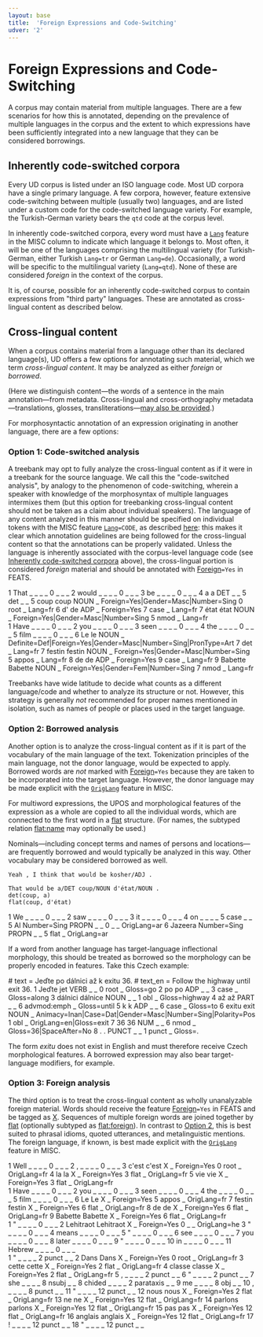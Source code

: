 ```yaml
---
layout: base
title:  'Foreign Expressions and Code-Switching'
udver: '2'
---
```


# Foreign Expressions and Code-Switching

A corpus may contain material from multiple languages. There are a few scenarios for how this is annotated,
depending on the prevalence of multiple languages in the corpus and the extent to which expressions have been
sufficiently integrated into a new language that they can be considered borrowings.

## Inherently code-switched corpora

Every UD corpus is listed under an ISO language code. Most UD corpora have a single primary language.
A few corpora, however, feature extensive code-switching between multiple (usually two) languages,
and are listed under a custom code for the code-switched language variety. For example, the Turkish-German
variety bears the `qtd` code at the corpus level.

In inherently code-switched corpora, every word must have a [`Lang`](https://universaldependencies.org/misc.html#lang) feature in the MISC column to indicate
which language it belongs to. Most often, it will be one of the languages comprising the multilingual variety
(for Turkish-German, either Turkish `Lang=tr` or German `Lang=de`). Occasionally, a word will be specific to the
multilingual variety (`Lang=qtd`). None of these are considered _foreign_ in the context of the corpus.

It is, of course, possible for an inherently code-switched corpus to contain expressions from "third party" languages.
These are annotated as cross-lingual content as described below.

## Cross-lingual content

When a corpus contains material from a language other than its declared language(s),
UD offers a few options for annotating such material, which we term _cross-lingual content_.
It may be analyzed as either _foreign_ or _borrowed_.

(Here we distinguish content—the words of a sentence in the main annotation—from metadata.
Cross-lingual and cross-orthography metadata—translations, glosses, transliterations—[may also be provided](https://universaldependencies.org/format.html#other-miscellaneous-attributes).)

For morphosyntactic annotation of an expression originating in another language, there are a few options:

### Option 1: Code-switched analysis

A treebank may opt to fully analyze the cross-lingual content as if it were in a treebank for the source language.
We call this the "code-switched analysis", by analogy to the phenomenon of code-switching, wherein a speaker with
knowledge of the morphosyntax of multiple languages intermixes them (but this option for treebanking cross-lingual
content should not be taken as a claim about individual speakers).
The language of any content analyzed in this manner should be specified on individual tokens
with the MISC feature [`Lang`](https://universaldependencies.org/misc.html#lang)`=CODE`, as described [here](https://universaldependencies.org/format.html#other-miscellaneous-attributes): this makes it clear which annotation guidelines
are being followed for the cross-lingual content so that the annotations can be properly validated.
Unless the language is inherently associated with the corpus-level language code
(see [Inherently code-switched corpora](#inherently-code-switched-corpora) above), the cross-lingual portion is considered _foreign_ material
and should be annotated with [Foreign]()`=Yes` in FEATS.

<div class="conllu-parse">
1 That   _ _ _ _ 0 _ _ _
2 would  _ _ _ _ 0 _ _ _
3 be     _ _ _ _ 0 _ _ _
4 a      a    DET  _ _ 5 det   _ _
5 coup   coup NOUN _ Foreign=Yes|Gender=Masc|Number=Sing 0 root  _ Lang=fr
6 d'     de   ADP  _ Foreign=Yes                         7 case  _ Lang=fr
7 état   état NOUN _ Foreign=Yes|Gender=Masc|Number=Sing 5 nmod  _ Lang=fr
</div>

<div class="conllu-parse">
1 Have    _ _ _ _ 0 _ _ _
2 you     _ _ _ _ 0 _ _ _
3 seen    _ _ _ _ 0 _ _ _
4 the     _ _ _ _ 0 _ _ _
5 film    _ _ _ _ 0 _ _ _
6 Le      le      NOUN _ Definite=Def|Foreign=Yes|Gender=Masc|Number=Sing|PronType=Art 7 det   _ Lang=fr
7 festin  festin  NOUN _ Foreign=Yes|Gender=Masc|Number=Sing                           5 appos _ Lang=fr
8 de      de      ADP  _ Foreign=Yes                                                   9 case  _ Lang=fr
9 Babette Babette NOUN _ Foreign=Yes|Gender=Fem|Number=Sing                            7 nmod  _ Lang=fr
</div>

Treebanks have wide latitude to decide what counts as a different language/code and whether to analyze its
structure or not. However, this strategy is generally _not_ recommended for proper names mentioned in isolation,
such as names of people or places used in the target language.

### Option 2: Borrowed analysis

Another option is to analyze the cross-lingual content as if it is part of the vocabulary
of the main language of the text. Tokenization principles of the main language,
not the donor language, would be expected to apply. Borrowed words are _not_ marked
with [Foreign]()`=Yes` because they are taken to be incorporated into the target language.
However, the donor language may be made explicit with the [`OrigLang`](https://universaldependencies.org/misc.html#origlang) feature in MISC.

For multiword expressions, the UPOS and morphological features of the expression as a whole
are copied to all the individual words, which are connected to the first word in a [flat]() structure.
(For names, the subtyped relation [flat:name]() may optionally be used.)

Nominals—including concept terms and names of persons and locations—are frequently borrowed
and would typically be analyzed in this way. Other vocabulary may be considered borrowed as well.

~~~ sdparse
Yeah , I think that would be kosher/ADJ .
~~~

~~~ sdparse
That would be a/DET coup/NOUN d'état/NOUN .
det(coup, a)
flat(coup, d'état)
~~~

<div class="conllu-parse">
1 We      _ _ _ _ 0 _ _ _
2 saw     _ _ _ _ 0 _ _ _
3 it      _ _ _ _ 0 _ _ _
4 on      _ _ _ _ 5 case _ _
5 Al      Number=Sing PROPN _ _ 0 _ _ OrigLang=ar
6 Jazeera Number=Sing PROPN _ _ 5 flat _ OrigLang=ar
</div>

If a word from another language has target-language inflectional morphology, this should be treated
as borrowed so the morphology can be properly encoded in features. Take this Czech example:

<div class="conllu-parse">
# text = Jeďte po dálnici až k exitu 36.
# text_en = Follow the highway until exit 36.
1 Jeďte   jet     VERB  _ _ 0 root        _ Gloss=go
2 po      po      ADP   _ _ 3 case        _ Gloss=along
3 dálnici dálnice NOUN  _ _ 1 obl         _ Gloss=highway
4 až      až      PART  _ _ 6 advmod:emph _ Gloss=until
5 k       k       ADP   _ _ 6 case        _ Gloss=to
6 exitu   exit    NOUN  _ Animacy=Inan|Case=Dat|Gender=Masc|Number=Sing|Polarity=Pos 1 obl _ OrigLang=en|Gloss=exit
7 36      36      NUM   _ _ 6 nmod        _ Gloss=36|SpaceAfter=No
8 .       .       PUNCT _ _ 1 punct       _ Gloss=.

</div>

The form _exitu_ does not exist in English and must therefore receive Czech morphological features.
A borrowed expression may also bear target-language modifiers, for example.

### Option 3: Foreign analysis

The third option is to treat the cross-lingual content as wholly unanalyzable foreign material.
Words should receive the feature [Foreign]()`=Yes` in FEATS and be tagged as [X]().
Sequences of multiple foreign words are joined together by [flat]() (optionally subtyped as [flat:foreign]()).
In contrast to [Option 2](#option-2-borrowed-analysis), this is best suited to phrasal idioms, quoted utterances, and metalinguistic mentions.
The foreign language, if known, is best made explicit with the [`OrigLang`](https://universaldependencies.org/misc.html#origlang) feature in MISC.

<div class="conllu-parse">
1 Well    _ _ _ _ 0 _ _ _
2 ,       _ _ _ _ 0 _ _ _
3 c'est   c'est  X _ Foreign=Yes 0 root    _ OrigLang=fr
4 la      la     X _ Foreign=Yes 3 flat    _ OrigLang=fr
5 vie     vie    X _ Foreign=Yes 3 flat    _ OrigLang=fr
</div>

<div class="conllu-parse">
1 Have    _ _ _ _ 0 _ _ _
2 you     _ _ _ _ 0 _ _ _
3 seen    _ _ _ _ 0 _ _ _
4 the     _ _ _ _ 0 _ _ _
5 film    _ _ _ _ 0 _ _ _
6 Le      Le      X _ Foreign=Yes 5 appos   _ OrigLang=fr
7 festin  festin  X _ Foreign=Yes 6 flat    _ OrigLang=fr
8 de      de      X _ Foreign=Yes 6 flat    _ OrigLang=fr
9 Babette Babette X _ Foreign=Yes 6 flat    _ OrigLang=fr
</div>

<div class="conllu-parse">
1  "     _ _ _ _ 0 _ _ _
2  Lehitraot     Lehitraot X _ Foreign=Yes 0 _ _ OrigLang=he
3  "     _ _ _ _ 0 _ _ _
4  means _ _ _ _ 0 _ _ _
5  "     _ _ _ _ 0 _ _ _
6  see   _ _ _ _ 0 _ _ _
7  you   _ _ _ _ 0 _ _ _
8  later _ _ _ _ 0 _ _ _
9  "     _ _ _ _ 0 _ _ _
10 in    _ _ _ _ 0 _ _ _
11 Hebrew  _ _ _ _ 0 _ _ _
</div>

<div class="conllu-parse">
1 "      _ _ _ _ 2 punct _ _
2 Dans      Dans     X _ Foreign=Yes 0 root   _ OrigLang=fr
3 cette     cette    X _ Foreign=Yes 2 flat   _ OrigLang=fr
4 classe    classe   X _ Foreign=Yes 2 flat   _ OrigLang=fr
5 ,      _ _ _ _ 2 punct _ _
6 "      _ _ _ _ 2 punct _ _
7 she    _ _ _ _ 8 nsubj _ _
8 chided _ _ _ _ 2 parataxis _ _
9 me     _ _ _ _ 8 obj _ _
10 ,     _ _ _ _ 8 punct _ _
11 "     _ _ _ _ 12 punct _ _
12 nous     nous     X _ Foreign=Yes 2 flat    _ OrigLang=fr
13 ne       ne       X _ Foreign=Yes 12 flat    _ OrigLang=fr
14 parlons  parlons  X _ Foreign=Yes 12 flat    _ OrigLang=fr
15 pas      pas      X _ Foreign=Yes 12 flat    _ OrigLang=fr
16 anglais  anglais  X _ Foreign=Yes 12 flat    _ OrigLang=fr
17 !     _ _ _ _ 12 punct _ _
18 "     _ _ _ _ 12 punct _ _
</div>
